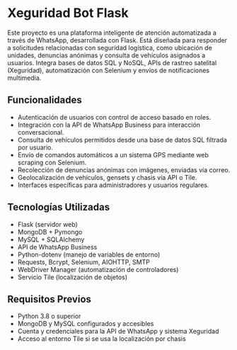 # Xeguridad Bot Flask

Este proyecto es una plataforma inteligente de atención automatizada a través de WhatsApp, desarrollada con Flask. Está diseñada para responder a solicitudes relacionadas con seguridad logística, como ubicación de unidades, denuncias anónimas y consulta de vehículos asignados a usuarios. Integra bases de datos SQL y NoSQL, APIs de rastreo satelital (Xeguridad), automatización con Selenium y envíos de notificaciones multimedia.

## Funcionalidades

- Autenticación de usuarios con control de acceso basado en roles.
- Integración con la API de WhatsApp Business para interacción conversacional.
- Consulta de vehículos permitidos desde una base de datos SQL filtrada por usuario.
- Envío de comandos automáticos a un sistema GPS mediante web scraping con Selenium.
- Recolección de denuncias anónimas con imágenes, enviadas vía correo.
- Geolocalización de vehículos, gensets y chasis vía API o Tile.
- Interfaces específicas para administradores y usuarios regulares.

## Tecnologías Utilizadas

- Flask (servidor web)
- MongoDB + Pymongo
- MySQL + SQLAlchemy
- API de WhatsApp Business
- Python-dotenv (manejo de variables de entorno)
- Requests, Bcrypt, Selenium, AIOHTTP, SMTP
- WebDriver Manager (automatización de controladores)
- Servicio Tile (localización de objetos)

## Requisitos Previos

- Python 3.8 o superior
- MongoDB y MySQL configurados y accesibles
- Cuenta y credenciales para la API de WhatsApp y sistema Xeguridad
- Acceso al entorno Tile si se usa la localización por chasis
